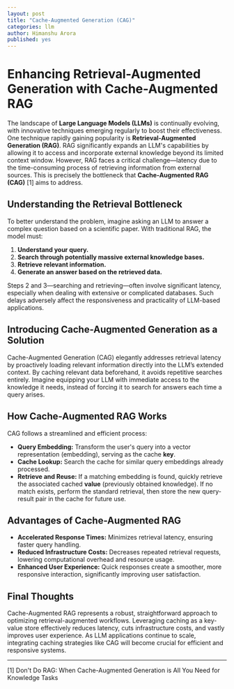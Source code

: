 ```yaml
---
layout: post
title: "Cache-Augmented Generation (CAG)"
categories: llm
author: Himanshu Arora
published: yes
---
```


# Enhancing Retrieval-Augmented Generation with Cache-Augmented RAG

The landscape of **Large Language Models (LLMs)** is continually evolving, with innovative techniques emerging regularly to boost their effectiveness. One technique rapidly gaining popularity is **Retrieval-Augmented Generation (RAG)**. RAG significantly expands an LLM's capabilities by allowing it to access and incorporate external knowledge beyond its limited context window. However, RAG faces a critical challenge—latency due to the time-consuming process of retrieving information from external sources. This is precisely the bottleneck that **Cache-Augmented RAG (CAG)** \[1] aims to address.

## Understanding the Retrieval Bottleneck

To better understand the problem, imagine asking an LLM to answer a complex question based on a scientific paper. With traditional RAG, the model must:

1. **Understand your query.**
2. **Search through potentially massive external knowledge bases.**
3. **Retrieve relevant information.**
4. **Generate an answer based on the retrieved data.**

Steps 2 and 3—searching and retrieving—often involve significant latency, especially when dealing with extensive or complicated databases. Such delays adversely affect the responsiveness and practicality of LLM-based applications.

## Introducing Cache-Augmented Generation as a Solution

Cache-Augmented Generation (CAG) elegantly addresses retrieval latency by proactively loading relevant information directly into the LLM’s extended context. By caching relevant data beforehand, it avoids repetitive searches entirely. Imagine equipping your LLM with immediate access to the knowledge it needs, instead of forcing it to search for answers each time a query arises.

## How Cache-Augmented RAG Works

CAG follows a streamlined and efficient process:

* **Query Embedding:** Transform the user's query into a vector representation (embedding), serving as the cache **key**.
* **Cache Lookup:** Search the cache for similar query embeddings already processed.
* **Retrieve and Reuse:** If a matching embedding is found, quickly retrieve the associated cached **value** (previously obtained knowledge). If no match exists, perform the standard retrieval, then store the new query-result pair in the cache for future use.

## Advantages of Cache-Augmented RAG

* **Accelerated Response Times:** Minimizes retrieval latency, ensuring faster query handling.
* **Reduced Infrastructure Costs:** Decreases repeated retrieval requests, lowering computational overhead and resource usage.
* **Enhanced User Experience:** Quick responses create a smoother, more responsive interaction, significantly improving user satisfaction.

## Final Thoughts

Cache-Augmented RAG represents a robust, straightforward approach to optimizing retrieval-augmented workflows. Leveraging caching as a key-value store effectively reduces latency, cuts infrastructure costs, and vastly improves user experience. As LLM applications continue to scale, integrating caching strategies like CAG will become crucial for efficient and responsive systems.

---

\[1] Don't Do RAG: When Cache-Augmented Generation is All You Need for Knowledge Tasks
